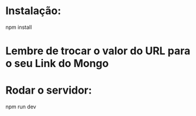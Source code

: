 # Instalação:
npm install

# Lembre de trocar o valor do URL para o seu Link do Mongo

# Rodar o servidor:
npm run dev